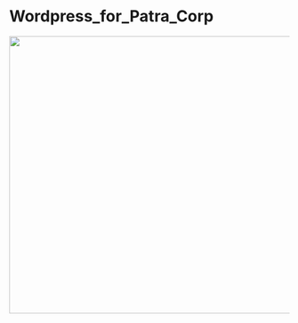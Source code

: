 # Wordpress_for_Patra_Corp

<img src="https://user-images.githubusercontent.com/57076637/96325982-e4cfdb00-0ffa-11eb-98b7-ee0cd1f6e7b5.png" width="900" height="500">

